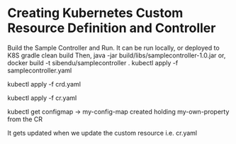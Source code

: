 # Creating Kubernetes Custom Resource Definition and Controller

Build the Sample Controller and Run. It can be run locally, or deployed to K8S
	gradle clean build
Then,
	java -jar build/libs/samplecontroller-1.0.jar
or, 
	docker build -t sibendu/samplecontroller .
	kubectl apply -f samplecontroller.yaml


kubectl apply -f crd.yaml

kubectl apply -f cr.yaml

kubectl get configmap -> my-config-map created holding my-own-property from the CR

It gets updated when we update the custom resource i.e. cr.yaml
	